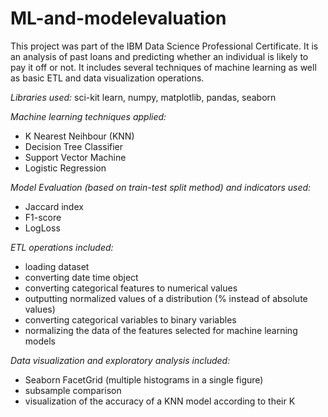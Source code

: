 # ML-and-modelevaluation
This project was part of the IBM Data Science Professional Certificate. It is an analysis of past loans and predicting whether an individual is likely to pay it off or not. It includes several techniques of machine learning as well as basic ETL and data visualization operations.

*Libraries used:* sci-kit learn, numpy, matplotlib, pandas, seaborn

*Machine learning techniques applied:*
* K Nearest Neihbour (KNN)
* Decision Tree Classifier
* Support Vector Machine
* Logistic Regression

*Model Evaluation (based on train-test split method) and indicators used:*
* Jaccard index
* F1-score
* LogLoss

*ETL operations included:*
* loading dataset
* converting date time object
* converting categorical features to numerical values
* outputting normalized values of a distribution (% instead of absolute values)
* converting categorical variables to binary variables
* normalizing the data of the features selected for machine learning models

*Data visualization and exploratory analysis included:*
* Seaborn FacetGrid (multiple histograms in a single figure)
* subsample comparison
* visualization of the accuracy of a KNN model according to their K 



